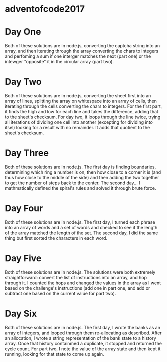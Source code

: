 # adventofcode2017

Day One
=======

Both of these solutions are in node.js, converting the captcha string into an array, and then iterating through the array converting the chars to integers and perfoming a sum if one interger matches the next (part one) or the intewger "opposite" it in the circular array (part two).


Day Two
=======

Both of these solutions are in node.js, converting the sheet first into an array of lines, splitting the array on whitespace into an array of cells, then iterating through the cells converting the chars to integers. For the first part, it finds the high and low for each line and takes the difference, adding that to the sheet's checksum. For day two, it loops through the line twice, trying all iterations of dividing one cell into another (excepting for dividing into itsel) looking for a result with no remainder. It adds that quotient to the sheet's checksum.


Day Three
=========

Both of these solutions are in node.js. The first day is finding boundaries, determining which ring a number is on, then how close to a corner it is (and thus how close to the middle of the side) and then adding the two together to get the number of steps back to the center. The second day... I mathmatically defined the spiral's rules and solved it through brute force.


Day Four
========

Both of these solutions are in node.js. The first day, I turned each phrase into an array of words and a set of words and checked to see if the length of the array matched the length of the set. The second day, I did the same thing but first sorted the characters in each word.


Day Five
========

Both of these solutions are in node.js. The solutions were both extremely straightforward: convert the list of instructions into an array, and hop through it. I counted the hops and changed the values in the array as I went based on the challenge's instructions (add one in part one, and add or subtract one based on the current value for part two).


Day Six
========

Both of these solutions are in node.js. The first day, I wrote the banks as an array of integers, and looped through them re-allocating as described. After an allocation, I wrote a string representation of the bank state to a history array. Once that history containmed a duplicate, it stopped and returned the cycle count. For part two, I note the value of the array state and then kept it running, looking for that state to come up again.